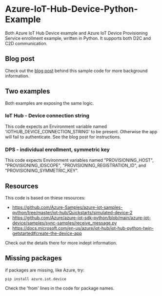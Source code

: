 # Azure-IoT-Hub-Device-Python-Example
Both Azure IoT Hub Device example and Azure IoT Device Provisioning Service enrollment example, written in Python. It supports both D2C and C2D communication.

## Blog post
Check out the [blog post](https://sandervandevelde.wordpress.com/2022/01/24/azure-iot-deviceclient-sdk-python-demonstration-the-basics/) behind this sample code for more background information.

## Two examples

Both examples are exposing the same logic.

### IoT Hub - Device connection string

This code expects an Environment variable named 'IOTHUB_DEVICE_CONNECTION_STRING' to be present. Otherwise the app will fail to authenticate. See the blog post for instructions.

### DPS - individual enrollment, symmetric key

This code expects Environment variables named "PROVISIONING_HOST", "PROVISIONING_IDSCOPE", "PROVISIONING_REGISTRATION_ID", and "PROVISIONING_SYMMETRIC_KEY".

## Resources
This code is based on thiese resources:

* https://github.com/Azure-Samples/azure-iot-samples-python/tree/master/iot-hub/Quickstarts/simulated-device-2
* https://github.com/Azure/azure-iot-sdk-python/blob/main/azure-iot-device/samples/sync-samples/receive_message.py
* https://docs.microsoft.com/en-us/azure/iot-hub/iot-hub-python-twin-getstarted#create-the-device-app

Check out the details there for more indept information.

## Missing packages

if packages are missing, like Azure, try:

    pip install azure.iot.device

Check the 'from' lines in the code for package names.